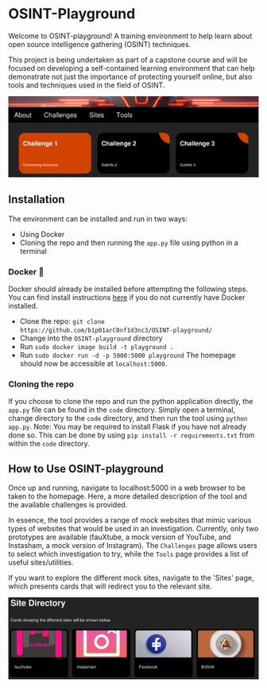 # OSINT-Playground
Welcome to OSINT-playground! A training environment to help learn about open source intelligence gathering (OSINT) techniques.

This project is being undertaken as part of a capstone course and will be focused on developing a self-contained learning environment that can help demonstrate not just the importance of protecting yourself online, but also tools and techniques used in the field of OSINT.

![Challenge selection page.](menu1.png)

## Installation

The environment can be installed and run in two ways:
- Using Docker
- Cloning the repo and then running the `app.py` file using python in a terminal

### Docker 🐳
Docker should already be installed before attempting the following steps. You can find install instructions [here]([https://link-url-here.org](https://docs.docker.com/engine/install/)) if you do not currently have Docker installed.
- Clone the repo: `git clone https://github.com/b1p01arC0nf1d3nc3/OSINT-playground/`
- Change into the `OSINT-playground` directory
- Run `sudo docker image build -t playground .`
- Run `sudo docker run -d -p 5000:5000 playground`
The homepage should now be accessible at `localhost:5000`.

### Cloning the repo
If you choose to clone the repo and run the python application directly, the `app.py` file can be found in the `code` directory. Simply open a terminal, change directory to the `code` directory, and then run the tool using `python app.py`. Note: You may be required to install Flask if you have not already done so. This can be done by using `pip install -r requirements.txt` from within the `code` directory.


## How to Use OSINT-playground

Once up and running, navigate to localhost:5000 in a web browser to be taken to the homepage. Here, a more detailed description of the tool and the available challenges is provided.

In essence, the tool provides a range of mock websites that mimic various types of websites that would be used in an investigation. Currently, only two prototypes are available (fauXtube, a mock version of YouTube, and Instasham, a mock version of Instagram). The `Challenges` page allows users to select which investigation to try, while the `Tools` page provides a list of useful sites/utilities.

If you want to explore the different mock sites, navigate to the 'Sites' page, which presents cards that will redirect you to the relevant site.

![Site directory page.](menu2.png)
